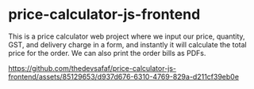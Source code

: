 # price-calculator-js-frontend
This is a price calculator web project where we input our price, quantity, GST, and delivery charge in a form, and instantly it will calculate the total price for the order. We can also print the order bills as PDFs.

https://github.com/thedevsafaf/price-calculator-js-frontend/assets/85129653/d937d676-6310-4769-829a-d211cf39eb0e
